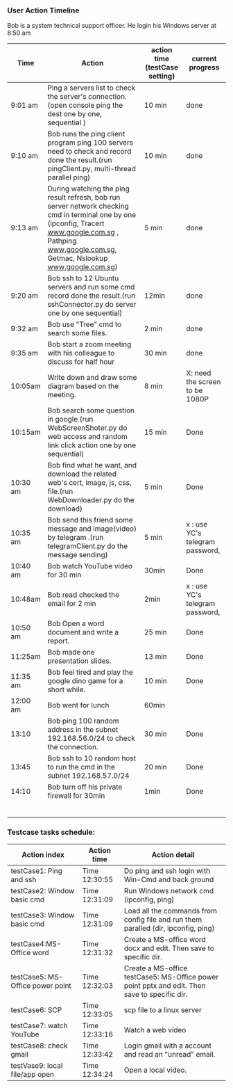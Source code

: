 ### User Action Timeline 



Bob is a system technical support officer. He login his Windows server at 8:50 am

| Time     | Action                                                       | action time (testCase setting) | current progress                |
| -------- | ------------------------------------------------------------ | ------------------------------ | ------------------------------- |
| 9:01 am  | Ping a servers list to check the server's connection. (open console ping the dest one by one, sequential ) | 10 min                         | done                            |
| 9:10 am  | Bob runs the ping client program ping 100 servers need to check and record done the result.(run pingClient.py, multi-thread parallel ping) | 10 min                         | done                            |
| 9:13 am  | During watching the ping result refresh, bob run server network checking cmd in terminal one by one (ipconfig, Tracert www.google.com.sg , Pathping www.google.com.sg, Getmac, Nslookup www.google.com.sg) | 5 min                          | done                            |
| 9:20 am  | Bob ssh to 12 Ubuntu servers and run some cmd  record done the result.(run sshConnector.py do server one by one sequential) | 12min                          | done                            |
| 9:32 am  | Bob use "Tree" cmd to search some files.                     | 2 min                          | done                            |
| 9:35 am  | Bob start a zoom meeting with his colleague to discuss for half hour | 30 min                         | done                            |
| 10:05am  | Write down and draw some diagram based on the meeting.       | 8 min                          | X: need the screen to be 1080P  |
| 10:15am  | Bob search some question in google.(run WebScreenShoter.py do web access and random link click action one by one sequential) | 15 min                         | Done                            |
| 10:30 am | Bob find what he want, and download the related web's cert, image, js, css,  file.(run WebDownloader.py do the download) | 5 min                          | Done                            |
| 10:35 am | Bob send this friend some message and image(video) by telegram .(run telegramClient.py do the message sending) | 5 min                          | x : use YC's telegram password, |
| 10:40 am | Bob watch YouTube video for 30 min                           | 30min                          | Done                            |
| 10:48am  | Bob read checked the email for 2 min                         | 2min                           | x : use YC's telegram password, |
| 10:50 am | Bob Open a word document and write a report.                 | 25 min                         | Done                            |
| 11:25am  | Bob made one presentation slides.                            | 13 min                         | Done                            |
| 11:35 am | Bob feel tired and play the google dino game for a short while. | 10 min                         | Done                            |
| 12:00 am | Bob went for lunch                                           | 60min                          |                                 |
| 13:10    | Bob ping 100 random address  in the subnet 192.168.56.0/24 to check the connection. | 30 min                         | Done                            |
| 13:45    | Bob ssh to 10 random host to run the cmd in the subnet 192.168.57.0/24 | 20 min                         | Done                            |
| 14:10    | Bob turn off his private firewall for 30min                  | 1min                           | Done                            |
|          |                                                              |                                |                                 |
|          |                                                              |                                |                                 |
|          |                                                              |                                |                                 |
|          |                                                              |                                |                                 |
|          |                                                              |                                |                                 |
|          |                                                              |                                |                                 |



### Testcase tasks schedule:

| Action index                     | Action time   | Action detail                                                |
| -------------------------------- | ------------- | ------------------------------------------------------------ |
| testCase1: Ping and ssh          | Time 12:30:55 | Do ping and ssh login with Win-Cmd and back ground           |
| testCase2: Window basic cmd      | Time 12:31:09 | Run Windows network cmd (ipconfig, ping)                     |
| testCase3: Window basic cmd      | Time 12:31:09 | Load all the commands from config file and run them paralled (dir, ipconfig, ping) |
| testCase4:MS-Office word         | Time 12:31:32 | Create a MS-office word docx and edit. Then save to specific dir. |
| testCase5: MS-Office power point | Time 12:32:03 | Create a MS-office testCase5: MS-Office power point pptx and edit. Then save to specific dir. |
| testCase6: SCP                   | Time 12:33:05 | scp file to a linux server                                   |
| testCase7: watch YouTube         | Time 12:33:16 | Watch a web video                                            |
| testCase8: check gmail           | Time 12:33:42 | Login gmail with a account and read an "unread" email.       |
| testVase9: local file/app open   | Time 12:34:24 | Open a local video.                                          |





